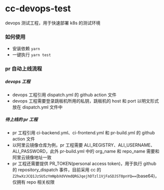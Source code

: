 # cc-devops-test

devops 测试工程，用于快速部署 k8s 的测试环境

### 如何使用

- 安装依赖 `yarn`
- 一键执行 `yarn test`

### pr 自动上线流程

##### devops 工程

- devops 工程引用 dispatch.yml 的 github action 文件
- devops 工程需要登录跳板机所用的私钥，跳板机的 host 和 port 以明文形式放在 dispatch.yml 文件中

##### 待上线的 pr 工程

- pr 工程引用 ci-backend.yml、ci-frontend.yml 和 pr-build.yml 的 github action 文件
- 以阿里云镜像仓库为例，pr 工程需要 ALI_REGISTRY、ALI_USERNAME、ALI_PASSWORD，此外 pr-build.yml 中的 org_name 和 repo_name 需要和阿里云镜像地址一致
- pr 工程还需要提供 PR_TOKEN(personal access token)，用于执行 github 的 repository_dispatch 事件，目前采用 cc 的`Z2hwXzJCQ1JzSU5zYmNpbXdVVmdQRGJqejhDTzl1VjFaSDJST0pnYQ==`(base64)，仅拥有 repo 相关权限
